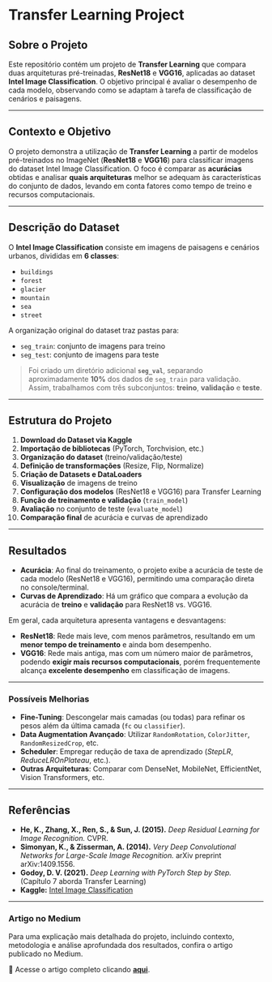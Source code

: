 # **Transfer Learning Project**

## **Sobre o Projeto**
Este repositório contém um projeto de **Transfer Learning** que compara duas arquiteturas pré-treinadas, **ResNet18** e **VGG16**, aplicadas ao dataset **Intel Image Classification**. O objetivo principal é avaliar o desempenho de cada modelo, observando como se adaptam à tarefa de classificação de cenários e paisagens.

---

## **Contexto e Objetivo**
O projeto demonstra a utilização de **Transfer Learning** a partir de modelos pré-treinados no ImageNet (**ResNet18** e **VGG16**) para classificar imagens do dataset Intel Image Classification. O foco é comparar as **acurácias** obtidas e analisar **quais arquiteturas** melhor se adequam às características do conjunto de dados, levando em conta fatores como tempo de treino e recursos computacionais.

---

## **Descrição do Dataset**
O **Intel Image Classification** consiste em imagens de paisagens e cenários urbanos, divididas em **6 classes**:
- `buildings`
- `forest`
- `glacier`
- `mountain`
- `sea`
- `street`

A organização original do dataset traz pastas para:
- `seg_train`: conjunto de imagens para treino  
- `seg_test`: conjunto de imagens para teste  

> Foi criado um diretório adicional **`seg_val`**, separando aproximadamente **10%** dos dados de `seg_train` para validação. Assim, trabalhamos com três subconjuntos: **treino**, **validação** e **teste**.

---

## **Estrutura do Projeto**
1. **Download do Dataset via Kaggle**  
2. **Importação de bibliotecas** (PyTorch, Torchvision, etc.)  
3. **Organização do dataset** (treino/validação/teste)  
4. **Definição de transformações** (Resize, Flip, Normalize)  
5. **Criação de Datasets e DataLoaders**  
6. **Visualização** de imagens de treino  
7. **Configuração dos modelos** (ResNet18 e VGG16) para Transfer Learning  
8. **Função de treinamento e validação** (`train_model`)  
9. **Avaliação** no conjunto de teste (`evaluate_model`)  
10. **Comparação final** de acurácia e curvas de aprendizado  

---

## **Resultados**
- **Acurácia**: Ao final do treinamento, o projeto exibe a acurácia de teste de cada modelo (ResNet18 e VGG16), permitindo uma comparação direta no console/terminal.  
- **Curvas de Aprendizado**: Há um gráfico que compara a evolução da acurácia de **treino** e **validação** para ResNet18 vs. VGG16.

Em geral, cada arquitetura apresenta vantagens e desvantagens:  
- **ResNet18**: Rede mais leve, com menos parâmetros, resultando em um **menor tempo de treinamento** e ainda bom desempenho.  
- **VGG16**: Rede mais antiga, mas com um número maior de parâmetros, podendo **exigir mais recursos computacionais**, porém frequentemente alcança **excelente desempenho** em classificação de imagens.

---

### **Possíveis Melhorias**
- **Fine-Tuning**: Descongelar mais camadas (ou todas) para refinar os pesos além da última camada (`fc` ou `classifier`).  
- **Data Augmentation Avançado**: Utilizar `RandomRotation`, `ColorJitter`, `RandomResizedCrop`, etc.  
- **Scheduler**: Empregar redução de taxa de aprendizado (*StepLR*, *ReduceLROnPlateau*, etc.).   
- **Outras Arquiteturas**: Comparar com DenseNet, MobileNet, EfficientNet, Vision Transformers, etc.

---

## **Referências**
- **He, K., Zhang, X., Ren, S., & Sun, J. (2015).** *Deep Residual Learning for Image Recognition.* CVPR.  
- **Simonyan, K., & Zisserman, A. (2014).** *Very Deep Convolutional Networks for Large-Scale Image Recognition.* arXiv preprint arXiv:1409.1556.  
- **Godoy, D. V. (2021).** *Deep Learning with PyTorch Step by Step.* (Capítulo 7 aborda Transfer Learning)  
- **Kaggle:** [Intel Image Classification](https://www.kaggle.com/datasets/puneet6060/intel-image-classification)  

---
### **Artigo no Medium**

Para uma explicação mais detalhada do projeto, incluindo contexto, metodologia e análise aprofundada dos resultados, confira o artigo publicado no Medium.

🔗 Acesse o artigo completo clicando **[aqui](https://n4thansouza.medium.com/transfer-learning-an%C3%A1lise-de-desempenho-resnet18-x-vgg16-b774881089e8)**.
